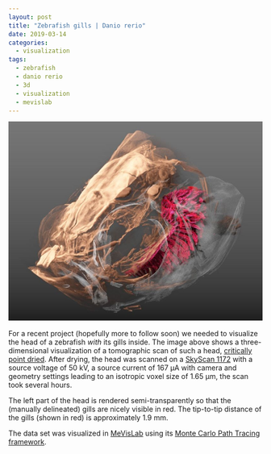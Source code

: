 ```yaml
---
layout: post
title: "Zebrafish gills | Danio rerio"
date: 2019-03-14
categories:
  - visualization
tags:
  - zebrafish
  - danio rerio
  - 3d
  - visualization
  - mevislab
---
```


![Zebrafish head, with its gills.](/assets/2019/03/14/zebrafish-gills-danio-rerio/control06.abstract.jpg)

For a recent project (hopefully more to follow soon) we needed to visualize the head of a zebrafish *with* its gills inside.
The image above shows a three-dimensional visualization of a tomographic scan of such a head, [critically point dried](https://en.wikipedia.org/wiki/Supercritical_drying).
After drying, the head was scanned on a [SkyScan 1172](https://web.archive.org/web/20180816222756/http://bruker-microct.com/products/1172.htm) with a source voltage of 50 kV, a source current of 167 µA with camera and geometry settings leading to an isotropic voxel size of 1.65 µm, the scan took several hours.

The left part of the head is rendered semi-transparently so that the (manually delineated) gills are nicely visible in red.
The tip-to-tip distance of the gills (shown in red) is approximately 1.9 mm. 

The data set was visualized in [MeVisLab](http://www.sci.utah.edu/software/imagevis3d.html) using its [Monte Carlo Path Tracing framework](https://mevislabdownloads.mevis.de/docs/3.1/MeVisLab/Standard/Documentation/Publish/Overviews/PathTracerOverview.html).
